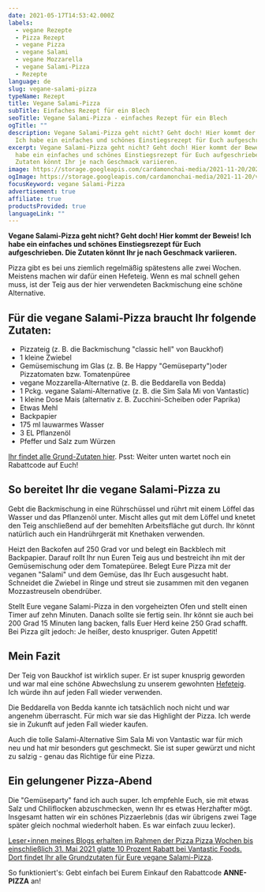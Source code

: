 ```yaml
---
date: 2021-05-17T14:53:42.000Z
labels:
  - vegane Rezepte
  - Pizza Rezept
  - vegane Pizza
  - vegane Salami
  - vegane Mozzarella
  - vegane Salami-Pizza
  - Rezepte
language: de
slug: vegane-salami-pizza
typeName: Rezept
title: Vegane Salami-Pizza
subTitle: Einfaches Rezept für ein Blech
seoTitle: Vegane Salami-Pizza - einfaches Rezept für ein Blech
ogTitle: ""
description: Vegane Salami-Pizza geht nicht? Geht doch! Hier kommt der Beweis!
  Ich habe ein einfaches und schönes Einstiegsrezept für Euch aufgeschrieben.
excerpt: Vegane Salami-Pizza geht nicht? Geht doch! Hier kommt der Beweis! Ich
  habe ein einfaches und schönes Einstiegsrezept für Euch aufgeschrieben. Die
  Zutaten könnt Ihr je nach Geschmack variieren.
image: https://storage.googleapis.com/cardamonchai-media/2021-11-20/2021-05-17-pizza-75-jpg-imagine-b86808_bb8547_1024_768/640.webp
ogImage: https://storage.googleapis.com/cardamonchai-media/2021-11-20/vegane-salami-pizza-jpg-imagine-b86808_bb7e38_1200_628/640.webp
focusKeyword: vegane Salami-Pizza
advertisement: true
affiliate: true
productsProvided: true
languageLink: ""
---
```


**Vegane Salami-Pizza geht nicht? Geht doch! Hier kommt der Beweis! Ich habe ein einfaches und schönes Einstiegsrezept für Euch aufgeschrieben. Die Zutaten könnt Ihr je nach Geschmack variieren.**

Pizza gibt es bei uns ziemlich regelmäßig spätestens alle zwei Wochen. Meistens machen wir dafür einen Hefeteig. Wenn es mal schnell gehen muss, ist der Teig aus der hier verwendeten Backmischung eine schöne Alternative.

## Für die vegane Salami-Pizza braucht Ihr folgende Zutaten:

- Pizzateig (z. B. die Backmischung "classic hell" von Bauckhof)
- 1 kleine Zwiebel
- Gemüsemischung im Glas (z. B. Be Happy "Gemüseparty")oder Pizzatomaten bzw. Tomatenpüree
- vegane Mozzarella-Alternative (z. B. die Beddarella von Bedda)
- 1 Pckg. vegane Salami-Alternative (z. B. die Sim Sala Mi von Vantastic)
- 1 kleine Dose Mais (alternativ z. B. Zucchini-Scheiben oder Paprika)
- Etwas Mehl
- Backpapier
- 175 ml lauwarmes Wasser
- 3 EL Pflanzenöl
- Pfeffer und Salz zum Würzen

[Ihr findet alle Grund-Zutaten hier](https://www.awin1.com/cread.php?awinmid=15953&awinaffid=632580&ued=https%3A%2F%2Fserv.linkster.co%2Fr%2F9a5wSzDd). Psst: Weiter unten wartet noch ein Rabattcode auf Euch!

<Gallery name="vegane-salami-pizza-1" />

## So bereitet Ihr die vegane Salami-Pizza zu

Gebt die Backmischung in eine Rührschüssel und rührt mit einem Löffel das Wasser und das Pflanzenöl unter. Mischt alles gut mit dem Löffel und knetet den Teig anschließend auf der bemehlten Arbeitsfläche gut durch. Ihr könnt natürlich auch ein Handrührgerät mit Knethaken verwenden.

Heizt den Backofen auf 250 Grad vor und belegt ein Backblech mit Backpapier. Darauf rollt Ihr nun Euren Teig aus und bestreicht ihn mit der Gemüsemischung oder dem Tomatepüree. Belegt Eure Pizza mit der veganen "Salami" und dem Gemüse, das Ihr Euch ausgesucht habt. Schneidet die Zwiebel in Ringe und streut sie zusammen mit den veganen Mozzastreuseln obendrüber.

Stellt Eure vegane Salami-Pizza in den vorgeheizten Ofen und stellt einen Timer auf zehn Minuten. Danach sollte sie fertig sein. Ihr könnt sie auch bei 200 Grad 15 Minuten lang backen, falls Euer Herd keine 250 Grad schafft. Bei Pizza gilt jedoch: Je heißer, desto knuspriger. Guten Appetit!

## Mein Fazit

Der Teig von Bauckhof ist wirklich super. Er ist super knusprig geworden und war mal eine schöne Abwechslung zu unserem gewohnten [Hefeteig](/2021/01/hefe-ist-vegan/). Ich würde ihn auf jeden Fall wieder verwenden.

Die Beddarella von Bedda kannte ich tatsächlich noch nicht und war angenehm überrascht. Für mich war sie das Highlight der Pizza. Ich werde sie in Zukunft auf jeden Fall wieder kaufen.

Auch die tolle Salami-Alternative Sim Sala Mi von Vantastic war für mich neu und hat mir besonders gut geschmeckt. Sie ist super gewürzt und nicht zu salzig - genau das Richtige für eine Pizza.

## Ein gelungener Pizza-Abend

Die "Gemüseparty" fand ich auch super. Ich empfehle Euch, sie mit etwas Salz und Chiliflocken abzuschmecken, wenn Ihr es etwas Herzhafter mögt. Insgesamt hatten wir ein schönes Pizzaerlebnis (das wir übrigens zwei Tage später gleich nochmal wiederholt haben. Es war einfach zuuu lecker).

[Leser⋆innen meines Blogs erhalten im Rahmen der Pizza Pizza Wochen bis einschließlich 31. Mai 2021 glatte 10 Prozent Rabatt bei Vantastic Foods. Dort findet Ihr alle Grundzutaten für Eure vegane Salami-Pizza](https://www.awin1.com/cread.php?awinmid=15953&awinaffid=632580&ued=https%3A%2F%2Fserv.linkster.co%2Fr%2F9a5wSzDd).

So funktioniert's: Gebt einfach bei Eurem Einkauf den Rabattcode **ANNE-PIZZA** an!

<Gallery name="vegane-salami-pizza-2" />
